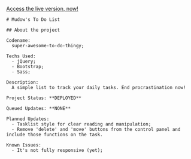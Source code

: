 [Access the live version, now!](https://mudows.github.io/trybe-projects-showcase/todo-list/)
```
# Mudow's To Do List

## About the project

Codename:
  super-awesome-to-do-thingy;

Techs Used:
  - jQuery;
  - Bootstrap;
  - Sass;

Description:
  A simple list to track your daily tasks. End procrastination now!

Project Status: **DEPLOYED**

Queued Updates: **NONE**

Planned Updates:
  - Tasklist style for clear reading and manipulation;
  - Remove 'delete' and 'move' buttons from the control panel and include those functions on the task.

Known Issues:
  - It's not fully responsive (yet);

```
